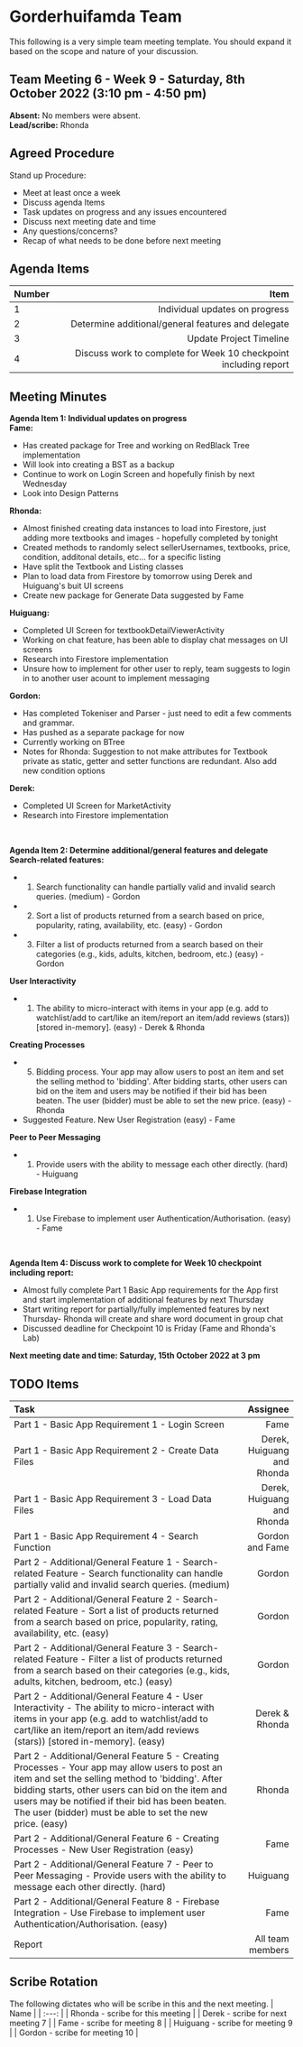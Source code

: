 # Gorderhuifamda Team
This following is a very simple team meeting template. You should expand it based on the scope and nature of your discussion.

## Team Meeting 6 - Week 9 - Saturday, 8th October 2022 (3:10 pm - 4:50 pm)
**Absent:**
No members were absent.
<br>
**Lead/scribe:** Rhonda

## Agreed Procedure
Stand up Procedure:
- Meet at least once a week 
- Discuss agenda Items
- Task updates on progress and any issues encountered
- Discuss next meeting date and time
- Any questions/concerns?
- Recap of what needs to be done before next meeting

## Agenda Items
| Number | Item |
| :--- | ---: |
| 1 | Individual updates on progress |
| 2 | Determine additional/general features and delegate |
| 3 | Update Project Timeline |
| 4 | Discuss work to complete for Week 10 checkpoint including report |

## Meeting Minutes
**Agenda Item 1: Individual updates on progress**
<br>
**Fame:**
- Has created package for Tree and working on RedBlack Tree implementation
- Will look into creating a BST as a backup
- Continue to work on Login Screen and hopefully finish by next Wednesday
- Look into Design Patterns

**Rhonda:**
- Almost finished creating data instances to load into Firestore, just adding more textbooks and images - hopefully completed by tonight
- Created methods to randomly select sellerUsernames, textbooks, price, condition, additonal details, etc... for a specific listing
- Have split the Textbook and Listing classes
- Plan to load data from Firestore by tomorrow using Derek and Huiguang's buit UI screens
- Create new package for Generate Data suggested by Fame

**Huiguang:**
- Completed UI Screen for textbookDetailViewerActivity
- Working on chat feature, has been able to display chat messages on UI screens
- Research into Firestore implementation
- Unsure how to implement for other user to reply, team suggests to login in to another user acount to implement messaging

**Gordon:**
- Has completed Tokeniser and Parser - just need to edit a few comments and grammar.
- Has pushed as a separate package for now
- Currently working on BTree
- Notes for Rhonda: Suggestion to not make attributes for Textbook private as static, getter and setter functions are redundant. Also add new condition options

**Derek:**
- Completed UI Screen for MarketActivity
- Research into Firestore implementation
<br>

**Agenda Item 2: Determine additional/general features and delegate** 
<br>
**Search-related features:**
- 1. Search functionality can handle partially valid and invalid search queries. (medium) - Gordon
- 2. Sort a list of products returned from a search based on price, popularity, rating, availability, etc.
(easy) - Gordon
- 3. Filter a list of products returned from a search based on their categories (e.g., kids, adults, kitchen,
bedroom, etc.) (easy) - Gordon

**User Interactivity**
- 1. The ability to micro-interact with items in your app (e.g. add to watchlist/add to cart/like an
item/report an item/add reviews (stars)) [stored in-memory]. (easy) - Derek & Rhonda

**Creating Processes**
- 5. Bidding process. Your app may allow users to post an item and set the selling method to 'bidding'.
After bidding starts, other users can bid on the item and users may be notified if their bid has been
beaten. The user (bidder) must be able to set the new price. (easy) - Rhonda
- Suggested Feature. New User Registration (easy) - Fame

**Peer to Peer Messaging**
- 1. Provide users with the ability to message each other directly. (hard) - Huiguang

**Firebase Integration**
- 1. Use Firebase to implement user Authentication/Authorisation. (easy) - Fame
<br>

**Agenda Item 4: Discuss work to complete for Week 10 checkpoint including report:**
- Almost fully complete Part 1 Basic App requirements for the App first and start implementation of additional features by next Thursday
- Start writing report for partially/fully implemented features by next Thursday- Rhonda will create and share word document in group chat
- Discussed deadline for Checkpoint 10 is Friday (Fame and Rhonda's Lab)

**Next meeting date and time: Saturday, 15th October 2022 at 3 pm**

## TODO Items
| Task | Assignee |
| :--- | ---: |
| Part 1 - Basic App Requirement 1 - Login Screen | Fame |
| Part 1 - Basic App Requirement 2 - Create Data Files | Derek, Huiguang and Rhonda |
| Part 1 - Basic App Requirement 3 - Load Data Files | Derek, Huiguang and Rhonda |
| Part 1 - Basic App Requirement 4 - Search Function | Gordon and Fame |
| Part 2 - Additional/General Feature 1 - Search-related Feature - Search functionality can handle partially valid and invalid search queries. (medium) | Gordon |
| Part 2 - Additional/General Feature 2 - Search-related Feature - Sort a list of products returned from a search based on price, popularity, rating, availability, etc. (easy) | Gordon |
| Part 2 - Additional/General Feature 3 - Search-related Feature - Filter a list of products returned from a search based on their categories (e.g., kids, adults, kitchen, bedroom, etc.) (easy) | Gordon |
| Part 2 - Additional/General Feature 4 - User Interactivity - The ability to micro-interact with items in your app (e.g. add to watchlist/add to cart/like an item/report an item/add reviews (stars)) [stored in-memory]. (easy) | Derek & Rhonda |
| Part 2 - Additional/General Feature 5 - Creating Processes - Your app may allow users to post an item and set the selling method to 'bidding'. After bidding starts, other users can bid on the item and users may be notified if their bid has been beaten. The user (bidder) must be able to set the new price. (easy) |  Rhonda |
| Part 2 - Additional/General Feature 6 - Creating Processes - New User Registration (easy) | Fame |
| Part 2 - Additional/General Feature 7 - Peer to Peer Messaging - Provide users with the ability to message each other directly. (hard) | Huiguang |
| Part 2 - Additional/General Feature 8 - Firebase Integration - Use Firebase to implement user Authentication/Authorisation. (easy) | Fame |
| Report | All team members |

## Scribe Rotation
The following dictates who will be scribe in this and the next meeting.
| Name |
| :---: |
| Rhonda - scribe for this meeting |
| Derek - scribe for next meeting 7 |
| Fame - scribe for meeting 8 | 
| Huiguang - scribe for meeting 9 | 
| Gordon - scribe for meeting 10 | 
